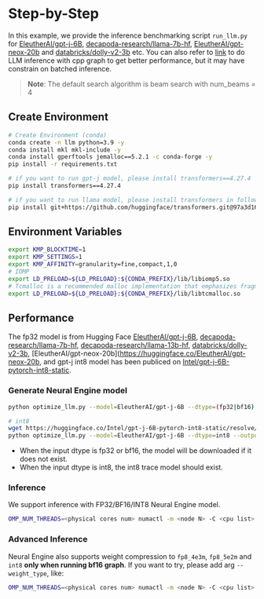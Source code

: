 Step-by-Step
=========

In this example, we provide the inference benchmarking script `run_llm.py` for [EleutherAI/gpt-j-6B](https://huggingface.co/EleutherAI/gpt-j-6B), [decapoda-research/llama-7b-hf](https://huggingface.co/decapoda-research/llama-7b-hf), [EleutherAI/gpt-neox-20b](https://huggingface.co/EleutherAI/gpt-neox-20b) and [databricks/dolly-v2-3b](https://huggingface.co/databricks/dolly-v2-3b) etc. You can also refer to [link](https://github.com/intel/intel-extension-for-transformers/blob/main/intel_extension_for_transformers/llm/runtime/graph/README.md) to do LLM inference with cpp graph to get better performance, but it may have constrain on batched inference.

>**Note**: The default search algorithm is beam search with num_beams = 4

## Create Environment
```bash
# Create Environment (conda)
conda create -n llm python=3.9 -y
conda install mkl mkl-include -y
conda install gperftools jemalloc==5.2.1 -c conda-forge -y
pip install -r requirements.txt

# if you want to run gpt-j model, please install transformers==4.27.4
pip install transformers==4.27.4

# if you want to run llama model, please install transformers in following version:
pip install git+https://github.com/huggingface/transformers.git@97a3d16a6941294d7d76d24f36f26617d224278e
```

## Environment Variables
```bash
export KMP_BLOCKTIME=1
export KMP_SETTINGS=1
export KMP_AFFINITY=granularity=fine,compact,1,0
# IOMP
export LD_PRELOAD=${LD_PRELOAD}:${CONDA_PREFIX}/lib/libiomp5.so
# Tcmalloc is a recommended malloc implementation that emphasizes fragmentation avoidance and scalable concurrency support.
export LD_PRELOAD=${LD_PRELOAD}:${CONDA_PREFIX}/lib/libtcmalloc.so
```
## Performance

The fp32 model is from Hugging Face [EleutherAI/gpt-j-6B](https://huggingface.co/EleutherAI/gpt-j-6B), [decapoda-research/llama-7b-hf](https://huggingface.co/decapoda-research/llama-7b-hf), [decapoda-research/llama-13b-hf](https://huggingface.co/decapoda-research/llama-13b-hf), [databricks/dolly-v2-3b](https://huggingface.co/databricks/dolly-v2-3b), [EleutherAI/gpt-neox-20b](https://huggingface.co/EleutherAI/gpt-neox-20b, and gpt-j int8 model has been publiced on [Intel/gpt-j-6B-pytorch-int8-static](https://huggingface.co/Intel/gpt-j-6B-pytorch-int8-static).

### Generate Neural Engine model
```bash
python optimize_llm.py --model=EleutherAI/gpt-j-6B --dtype=(fp32|bf16) --output_model=<path to engine model>

# int8
wget https://huggingface.co/Intel/gpt-j-6B-pytorch-int8-static/resolve/main/pytorch_model.bin -O <path to int8_model.pt>
python optimize_llm.py --model=EleutherAI/gpt-j-6B --dtype=int8 --output_model=<path to ir> --pt_file=<path to int8_model.pt>
```
- When the input dtype is fp32 or bf16, the model will be downloaded if it does not exist.
- When the input dtype is int8, the int8 trace model should exist.

### Inference 
We support inference with FP32/BF16/INT8 Neural Engine model.
```bash
OMP_NUM_THREADS=<physical cores num> numactl -m <node N> -C <cpu list> python run_llm.py --max-new-tokens 32 --input-tokens 32 --batch-size 1 --model <model name> --model_path <path to engine model>
```

### Advanced Inference
Neural Engine also supports weight compression to `fp8_4e3m`, `fp8_5e2m` and `int8` **only when running bf16 graph**. If you want to try, please add arg `--weight_type`, like:
```bash
OMP_NUM_THREADS=<physical cores num> numactl -m <node N> -C <cpu list> python run_llm.py --max-new-tokens 32 --input-tokens 32 --batch-size 1 --model_path <path to bf16 engine model> --model <model name> --weight_type=fp8_5e2m
```
